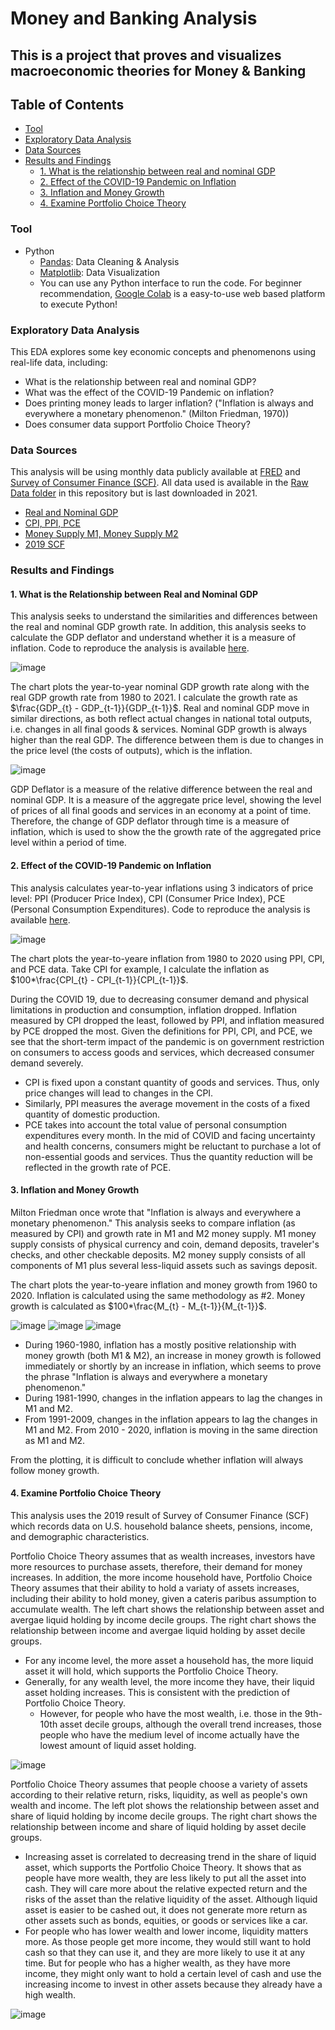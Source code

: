 # Money and Banking Analysis
## This is a project that proves and visualizes macroeconomic theories for Money &amp; Banking

## Table of Contents
- [Tool](#tool)
- [Exploratory Data Analysis](#exploratory-data-analysis)
- [Data Sources](#data-sources)
- [Results and Findings](#results-and-findings)
  - [1. What is the relationship between real and nominal GDP](#1-what-is-the-relationship-between-real-and-nominal-gdp)
  - [2. Effect of the COVID-19 Pandemic on Inflation](#2-effect-of-the-covid-19-pandemic-on-inflation)
  - [3. Inflation and Money Growth](#3-inflation-and-money-growth)
  - [4. Examine Portfolio Choice Theory](#4-examine-portfolio-choice-theory)
  
### Tool
- Python
    -   [Pandas](https://pandas.pydata.org/docs/): Data Cleaning & Analysis
    -   [Matplotlib](https://matplotlib.org/stable/): Data Visualization
    -   You can use any Python interface to run the code. For beginner recommendation, [Google Colab](https://colab.research.google.com/) is a easy-to-use web based platform to execute Python!

### Exploratory Data Analysis

This EDA explores some key economic concepts and phenomenons using real-life data, including:
- What is the relationship between real and nominal GDP?
- What was the effect of the COVID-19 Pandemic on inflation?
- Does printing money leads to larger inflation? ("Inflation is always and everywhere a monetary phenomenon." (Milton Friedman, 1970))
- Does consumer data support Portfolio Choice Theory?

### Data Sources
This analysis will be using monthly data publicly available at [FRED](https://fred.stlouisfed.org) and [Survey of Consumer Finance (SCF)](https://www.federalreserve.gov/econres/scfindex.htm). All data used is available in the [Raw Data folder](https://github.com/kshao19/Money_and_Banking_Analysis/tree/main/Raw%20Data/) in this repository but is last downloaded in 2021. 
- [Real and Nominal GDP](https://github.com/kshao19/Money_and_Banking_Analysis/blob/main/Raw%20Data/Nominal_Real%20GDP.csv)
- [CPI, PPI, PCE](https://github.com/kshao19/Money_and_Banking_Analysis/blob/main/Raw%20Data/part2.csv)
- [Money Supply M1, Money Supply M2](https://github.com/kshao19/Money_and_Banking_Analysis/blob/main/Raw%20Data/Money%20Stock.csv)
- [2019 SCF](https://github.com/kshao19/Money_and_Banking_Analysis/blob/main/Raw%20Data/sub-data.zip)

### Results and Findings
#### 1. What is the Relationship between Real and Nominal GDP

This analysis seeks to understand the similarities and differences between the real and nominal GDP growth rate. In addition, this analysis seeks to calculate the GDP deflator and understand whether it is a measure of inflation. 
Code to reproduce the analysis is available [here](https://github.com/kshao19/Money_and_Banking_Analysis/blob/main/Code/GDP).

![image](https://github.com/user-attachments/assets/aee3e54a-9b2e-4bbf-ae5d-db183a14dc2e)

The chart plots the year-to-year nominal GDP growth rate along with the real GDP growth rate from 1980 to 2021. I calculate the growth rate as $\frac{GDP_{t} - GDP_{t-1}}{GDP_{t-1}}$. Real and nominal GDP move in similar directions, as both reflect actual changes in national total outputs, i.e. changes in all final goods & services. Nominal GDP growth is always higher than the real GDP. The difference between them is due to changes in the price level (the costs of outputs), which is the inflation.

![image](https://github.com/user-attachments/assets/e1f467a6-32b8-4880-8abc-d0f5124a2885)

GDP Deflator is a measure of the relative difference between the real and nominal GDP. It is a measure of the aggregate price level, showing the level of prices of all final goods and services in an economy at a point of time. Therefore, the change of GDP deflator through time is a measure of inflation, which is used to show the the growth rate of the aggregated price level within a period of time.

#### 2. Effect of the COVID-19 Pandemic on Inflation

This analysis calculates year-to-year inflations using 3 indicators of price level: PPI (Producer Price Index), CPI (Consumer Price Index), PCE (Personal Consumption Expenditures). 
Code to reproduce the analysis is available [here](https://github.com/kshao19/Money_and_Banking_Analysis/blob/main/Code/GDP).

![image](https://github.com/user-attachments/assets/39875d1e-2986-44c0-b215-e2d40f0d0561)

The chart plots the year-to-yeare inflation from 1980 to 2020 using PPI, CPI, and PCE data. Take CPI for example, I calculate the inflation as $100*\frac{CPI_{t} - CPI_{t-1}}{CPI_{t-1}}$. 

During the COVID 19, due to decreasing consumer demand and physical limitations in production and consumption, inflation dropped. Inflation measured by CPI dropped the least, followed by PPI, and inflation measured by PCE dropped the most. Given the definitions for PPI, CPI, and PCE, we see that the short-term impact of the pandemic is on government restriction on consumers to access goods and services, which decreased consumer demand severely.

- CPI is fixed upon a constant quantity of goods and services. Thus, only price changes will lead to changes in the CPI.
- Similarly, PPI measures the average movement in the costs of a fixed quantity of domestic production.
- PCE takes into account the total value of personal consumption expenditures every month. In the mid of COVID and facing uncertainty and health concerns, consumers might be reluctant to purchase a lot of non-essential goods and services. Thus the quantity reduction will be reflected in the growth rate of PCE.

#### 3. Inflation and Money Growth

Milton Friedman once wrote that "Inflation is always and everywhere a monetary phenomenon."  This analysis seeks to compare inflation (as measured by CPI) and growth rate in M1 and M2 money supply. M1 money supply consists of physical currency and coin, demand deposits, traveler's checks, and other checkable deposits. M2 money supply consists of all components of M1 plus several less-liquid assets such as savings deposit. 

The chart plots the year-to-yeare inflation and money growth from 1960 to 2020. Inflation is calculated using the same methodology as #2. Money growth is calculated as $100*\frac{M_{t} - M_{t-1}}{M_{t-1}}$.

![image](https://github.com/user-attachments/assets/4b2538f4-0b8f-4c3f-b693-4f88b9911a3a)
![image](https://github.com/user-attachments/assets/d32f427d-cbba-4557-a6a4-8f723c515575)
![image](https://github.com/user-attachments/assets/76507d51-45ce-458c-a709-64e1cec3deb5)

- During 1960-1980, inflation has a mostly positive relationship with money growth (both M1 & M2), an increase in money growth is followed immediately or shortly by an increase in inflation, which seems to prove the phrase "Inflation is always and everywhere a monetary phenomenon."
- During 1981-1990, changes in the inflation appears to lag the changes in M1 and M2.
- From 1991-2009, changes in the inflation appears to lag the changes in M1 and M2. From 2010 - 2020, inflation is moving in the same direction as M1 and M2.

From the plotting, it is difficult to conclude whether inflation will always follow money growth.

#### 4. Examine Portfolio Choice Theory

This analysis uses the 2019 result of Survey of Consumer Finance (SCF) which records data on U.S. household balance sheets, pensions, income, and demographic characteristics. 

Portfolio Choice Theory assumes that as wealth increases, investors have more resources to purchase assets, therefore, their demand for money increases. In addition, the more income household have, Portfolio Choice Theory assumes that their ability to hold a variaty of assets increases, including their ability to hold money, given a cateris paribus assumption to accumulate wealth. The left chart shows the relationship between asset and avergae liquid holding by income decile groups. The right chart shows the relationship between income and avergae liquid holding by asset decile groups.

- For any income level, the more asset a household has, the more liquid asset it will hold, which supports the Portfolio Choice Theory. 
- Generally, for any wealth level, the more income they have, their liquid asset holding increases. This is consistent with the prediction of Portfolio Choice Theory.
  - However, for people who have the most wealth, i.e. those in the 9th-10th asset decile groups, although the overall trend increases, those people who have the medium level of income actually have the lowest amount of liquid asset holding.
  
![image](https://github.com/user-attachments/assets/d842a45c-1a27-4876-b0c9-beb3e22c52b7)

Portfolio Choice Theory assumes that people choose a variety of assets according to their relative return, risks, liquidity, as well as people's own wealth and income. The left plot shows the relationship between asset and share of liquid holding by income decile groups. The right chart shows the relationship between income and share of liquid holding by asset decile groups. 
- Increasing asset is correlated to decreasing trend in the share of liquid asset, which supports the Portfolio Choice Theory. It shows that as people have more wealth, they are less likely to put all the asset into cash. They will care more about the relative expected return and the risks of the asset than the relative liquidity of the asset. Although liquid asset is easier to be cashed out, it does not generate more return as other assets such as bonds, equities, or goods or services like a car.
-  For people who has lower wealth and lower income, liquidity matters more. As those people get more income, they would still want to hold cash so that they can use it, and they are more likely to use it at any time. But for people who has a higher wealth, as they have more income, they might only want to hold a certain level of cash and use the increasing income to invest in other assets because they already have a high wealth.

![image](https://github.com/user-attachments/assets/c665369e-16e3-4f00-a21c-30bfdd7d73ac)






